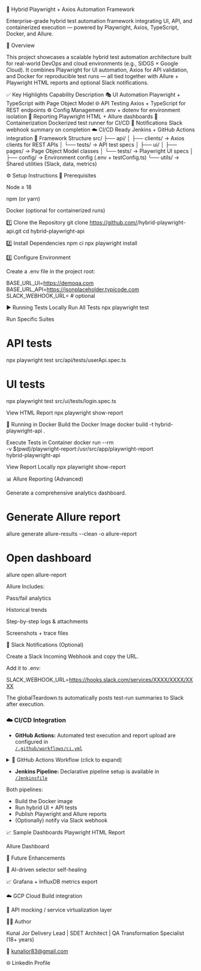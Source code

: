 🧪 Hybrid Playwright + Axios Automation Framework

Enterprise-grade hybrid test automation framework integrating UI, API, and containerized execution — powered by Playwright, Axios, TypeScript, Docker, and Allure.

🚀 Overview

This project showcases a scalable hybrid test automation architecture built for real-world DevOps and cloud environments (e.g., SIDGS × Google Cloud).
It combines Playwright for UI automation, Axios for API validation, and Docker for reproducible test runs — all tied together with Allure + Playwright HTML reports and optional Slack notifications.

✅ Key Highlights
Capability	Description
🎭 UI Automation	Playwright + TypeScript with Page Object Model
🌐 API Testing	Axios + TypeScript for REST endpoints
⚙️ Config Management	.env + dotenv for environment isolation
🧩 Reporting	Playwright HTML + Allure dashboards
🐳 Containerization	Dockerized test runner for CI/CD
🔔 Notifications	Slack webhook summary on completion
☁️ CI/CD Ready	Jenkins + GitHub Actions integration
🧩 Framework Structure
src/
 ├── api/
 │   ├── clients/         → Axios clients for REST APIs
 │   └── tests/           → API test specs
 │
 ├── ui/
 │   ├── pages/           → Page Object Model classes
 │   └── tests/           → Playwright UI specs
 │
 ├── config/              → Environment config (.env + testConfig.ts)
 └── utils/               → Shared utilities (Slack, data, metrics)

⚙️ Setup Instructions
🧰 Prerequisites

Node ≥ 18

npm (or yarn)

Docker (optional for containerized runs)

1️⃣ Clone the Repository
git clone https://github.com/<your-username>/hybrid-playwright-api.git
cd hybrid-playwright-api

2️⃣ Install Dependencies
npm ci
npx playwright install

3️⃣ Configure Environment

Create a .env file in the project root:

BASE_URL_UI=https://demoqa.com
BASE_URL_API=https://jsonplaceholder.typicode.com
SLACK_WEBHOOK_URL=   # optional

▶️ Running Tests Locally
Run All Tests
npx playwright test

Run Specific Suites
# API tests
npx playwright test src/api/tests/userApi.spec.ts

# UI tests
npx playwright test src/ui/tests/login.spec.ts

View HTML Report
npx playwright show-report

🐳 Running in Docker
Build the Docker Image
docker build -t hybrid-playwright-api .

Execute Tests in Container
docker run --rm \
  -v $(pwd)/playwright-report:/usr/src/app/playwright-report \
  hybrid-playwright-api

View Report Locally
npx playwright show-report

📊 Allure Reporting (Advanced)

Generate a comprehensive analytics dashboard.

# Generate Allure report
allure generate allure-results --clean -o allure-report

# Open dashboard
allure open allure-report


Allure Includes:

Pass/fail analytics

Historical trends

Step-by-step logs & attachments

Screenshots + trace files

🔔 Slack Notifications (Optional)

Create a Slack Incoming Webhook and copy the URL.

Add it to .env:

SLACK_WEBHOOK_URL=https://hooks.slack.com/services/XXXX/XXXX/XXXX


The globalTeardown.ts automatically posts test-run summaries to Slack after execution.

### ☁️ CI/CD Integration

- **GitHub Actions:** Automated test execution and report upload are configured in  
  [`/.github/workflows/ci.yml`](.github/workflows/ci.yml)
<details>
<summary>🔧 GitHub Actions Workflow (click to expand)</summary>

```yaml
name: Hybrid QA Pipeline
on: [push, pull_request]
jobs:
  test:
    runs-on: ubuntu-latest
    steps:
      - uses: actions/checkout@v3
      - uses: actions/setup-node@v3
        with:
          node-version: '20'
      - run: npm ci
      - run: npx playwright install
      - run: npx playwright test
      - name: Upload HTML Report
        uses: actions/upload-artifact@v3
        with:
          name: playwright-report
          path: playwright-report
```
</details>

- **Jenkins Pipeline:** Declarative pipeline setup is available in  
  [`/Jenkinsfile`](./Jenkinsfile)

Both pipelines:
- Build the Docker image  
- Run hybrid UI + API tests  
- Publish Playwright and Allure reports  
- (Optionally) notify via Slack webhook 

📈 Sample Dashboards
Playwright HTML Report

Allure Dashboard

🧠 Future Enhancements

🤖 AI-driven selector self-healing

📈 Grafana + InfluxDB metrics export

☁️ GCP Cloud Build integration

🔧 API mocking / service virtualization layer

👨‍💻 Author

Kunal Jor
Delivery Lead | SDET Architect | QA Transformation Specialist (18+ years)

📧 kunaljor83@gmail.com

🌐 LinkedIn Profile